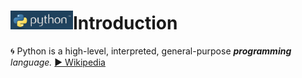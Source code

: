 # <img src="https://github.com/MK316/workshop22/raw//main/img/pythonlogo.png" width="100" height="30">Introduction  

🌀  Python is a high-level, interpreted, general-purpose _**programming** language._ [▶️ Wikipedia]("https://en.wikipedia.org/wiki/Python_(programming_language)")  
